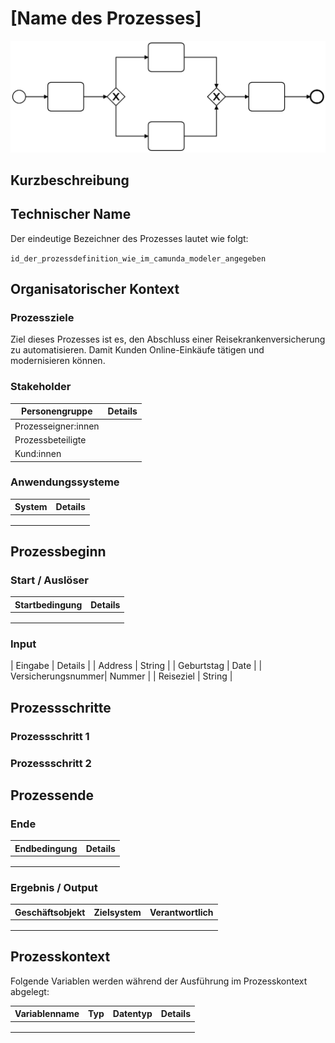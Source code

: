 


# [Name des Prozesses]

![](prozessdiagramm.png)

## Kurzbeschreibung



## Technischer Name

Der eindeutige Bezeichner des Prozesses lautet wie folgt:

`id_der_prozessdefinition_wie_im_camunda_modeler_angegeben`

## Organisatorischer Kontext

### Prozessziele

Ziel dieses Prozesses ist es, den Abschluss einer Reisekrankenversicherung zu automatisieren. Damit Kunden Online-Einkäufe tätigen und modernisieren können.


### Stakeholder

| Personengruppe      | Details |
| ------------------- | ------- |
| Prozesseigner:innen |         |
| Prozessbeteiligte   |         |
| Kund:innen          |         |

### Anwendungssysteme

| System | Details |
| ------ | ------- |
|        |         |
|        |         |
|        |         |

## Prozessbeginn

### Start / Auslöser

| Startbedingung | Details |
| -------------- | ------- |
|                |         |
|                |         |
|                |         |

### Input

| Eingabe | Details |
| Address | String  |
| Geburtstag |  Date  |
| Versicherungsnummer|  Nummer |
|    Reiseziel   |    String    |

## Prozessschritte

### Prozessschritt 1



### Prozessschritt 2



## Prozessende

### Ende

| Endbedingung | Details |
| ------------ | ------- |
|              |         |
|              |         |
|              |         |

### Ergebnis / Output

| Geschäftsobjekt | Zielsystem | Verantwortlich |
| --------------- | ---------- | -------------- |
|                 |            |                |
|                 |            |                |
|                 |            |                |

## Prozesskontext

Folgende Variablen werden während der Ausführung im Prozesskontext abgelegt:

| Variablenname | Typ  | Datentyp | Details |
| ------------- | ---- | -------- | ------- |
|               |      |          |         |
|               |      |          |         |
|               |      |          |         |
